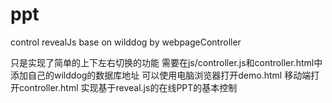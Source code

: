 # ppt
control revealJs base on wilddog by webpageController

只是实现了简单的上下左右切换的功能
需要在js/controller.js和controller.html中添加自己的wilddog的数据库地址
可以使用电脑浏览器打开demo.html 移动端打开controller.html 实现基于reveal.js的在线PPT的基本控制
